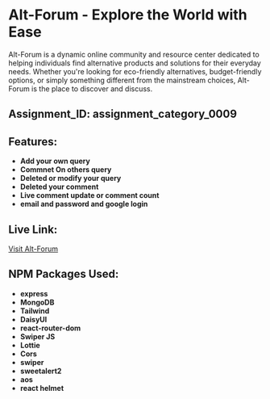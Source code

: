 # Alt-Forum - Explore the World with Ease

Alt-Forum is a dynamic online community and resource center dedicated to helping individuals find alternative products and solutions for their everyday needs. Whether you're looking for eco-friendly alternatives, budget-friendly options, or simply something different from the mainstream choices, Alt-Forum is the place to discover and discuss.

## Assignment_ID: assignment_category_0009

## Features:

- **Add your own query**
- **Commnet On others query**
- **Deleted or modify your query**
- **Deleted your comment**
- **Live comment update or comment count**
- **email and password and google login**

## Live Link:

[Visit Alt-Forum](https://alt-forum.web.app/)

## NPM Packages Used:

- **express**
- **MongoDB**
- **Tailwind**
- **DaisyUI**
- **react-router-dom**
- **Swiper JS**
- **Lottie**
- **Cors**
- **swiper**
- **sweetalert2**
- **aos**
- **react helmet**

